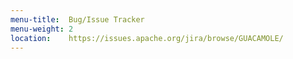 ```yaml
---
menu-title:  Bug/Issue Tracker
menu-weight: 2
location:    https://issues.apache.org/jira/browse/GUACAMOLE/
---
```

